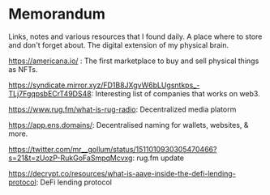 # Memorandum
Links, notes and various resources that I found daily. A place where to store and don't forget about. The digital extension of my physical brain.

https://americana.io/ : The first marketplace to buy and sell physical things as NFTs.

https://syndicate.mirror.xyz/FD1B8JXgvW6bLUgsntkps_-TLj7FgqpsbECrT49DS48: Interesting list of companies that works on web3.

https://www.rug.fm/what-is-rug-radio: Decentralized media platorm

https://app.ens.domains/: Decentralised naming for wallets, websites, & more.

https://twitter.com/mr__gollum/status/1511010930305470466?s=21&t=zUozP-RukGoFaSmpqMcvxg: rug.fm update

https://decrypt.co/resources/what-is-aave-inside-the-defi-lending-protocol: DeFi lending protocol

